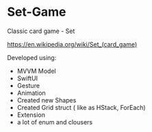# Set-Game
Classic card game - Set

https://en.wikipedia.org/wiki/Set_(card_game)

Developed using:

- MVVM Model
- SwiftUI
- Gesture
- Animation
- Created new Shapes
- Created Grid struct ( like as HStack, ForEach)
- Extension
- a lot of enum and clousers
